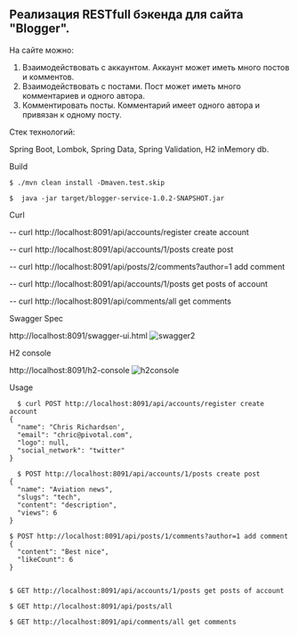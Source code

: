 ## Реализация RESTfull бэкенда для сайта "Blogger".

На сайте можно:
1. Взаимодействовать с аккаунтом. Аккаунт может иметь много постов и комментов.
2. Взаимодействовать с постами. Пост может иметь много комментариев и одного автора.
3. Комментировать посты. Комментарий имеет одного автора и привязан к одному посту.

Стек технологий:

Spring Boot, Lombok, Spring Data, Spring Validation, H2 inMemory db.

Build

    $ ./mvn clean install -Dmaven.test.skip

    $  java -jar target/blogger-service-1.0.2-SNAPSHOT.jar


Curl

-- curl http://localhost:8091/api/accounts/register create account

-- curl http://localhost:8091/api/accounts/1/posts create post

-- curl http://localhost:8091/api/posts/2/comments?author=1 add comment

-- curl http://localhost:8091/api/accounts/1/posts get posts of account

-- curl http://localhost:8091/api/comments/all get comments


Swagger Spec

http://localhost:8091/swagger-ui.html
![swagger2](https://user-images.githubusercontent.com/5726929/66917057-4d216080-f025-11e9-9781-adc29147d71e.JPG)



H2 console

http://localhost:8091/h2-console
![h2console](https://user-images.githubusercontent.com/5726929/66916965-10556980-f025-11e9-9ac4-b0ffa6b238c0.JPG)

Usage


      $ curl POST http://localhost:8091/api/accounts/register create account
    {
      "name": "Chris Richardson',
      "email": "chric@pivotal.com",
      "logo": null,
      "social_network": "twitter"
    }
    
      $ POST http://localhost:8091/api/accounts/1/posts create post
    {
      "name": "Aviation news",
      "slugs": "tech",
      "content": "description",
      "views": 6
    }
    
    $ POST http://localhost:8091/api/posts/1/comments?author=1 add comment
    {
      "content": "Best nice",
      "likeCount": 6
    }


    $ GET http://localhost:8091/api/accounts/1/posts get posts of account

    $ GET http://localhost:8091/api/posts/all

    $ GET http://localhost:8091/api/comments/all get comments
